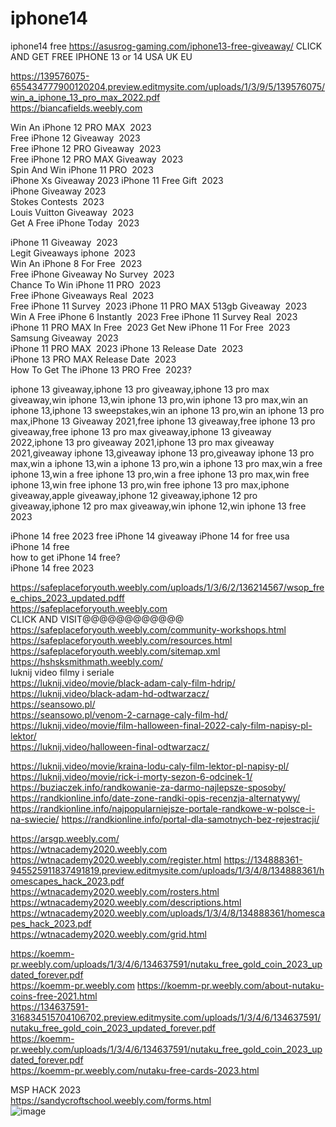 # iphone14
iphone14 free
https://asusrog-gaming.com/iphone13-free-giveaway/	CLICK AND GET FREE IPHONE 13 or 14 USA UK EU
	
	
	
	
	
	
	
https://139576075-655434777900120204.preview.editmysite.com/uploads/1/3/9/5/139576075/win_a_iphone_13_pro_max_2022.pdf	
https://biancafields.weebly.com	
	
	
	
	
	
	
	
	
	
	
	
	
	
	
	
	
	
	
	
Win An iPhone 12 PRO MAX  2023	
Free iPhone 12 Giveaway  2023	
Free iPhone 12 PRO Giveaway  2023	
Free iPhone 12 PRO MAX Giveaway  2023	
Spin And Win iPhone 11 PRO  2023	
iPhone Xs Giveaway 2023	
iPhone 11 Free Gift  2023	
iPhone Giveaway 2023	
Stokes Contests  2023	
Louis Vuitton Giveaway  2023	
Get A Free iPhone Today  2023	
	
iPhone 11 Giveaway  2023	
Legit Giveaways iphone  2023	
Win An iPhone 8 For Free  2023	
Free iPhone Giveaway No Survey  2023	
Chance To Win iPhone 11 PRO  2023	
Free iPhone Giveaways Real  2023	
Free iPhone 11 Survey  2023	
iPhone 11 PRO MAX 513gb Giveaway  2023	
Win A Free iPhone 6 Instantly  2023	
Free iPhone 11 Survey Real  2023	
iPhone 11 PRO MAX In Free  2023	
Get New iPhone 11 For Free  2023	
Samsung Giveaway  2023	
iPhone 11 PRO MAX  2023	
iPhone 13 Release Date  2023	
iPhone 13 PRO MAX Release Date  2023	
How To Get The iPhone 13 PRO Free  2023?	
	
iphone 13 giveaway,iphone 13 pro giveaway,iphone 13 pro max giveaway,win iphone 13,win iphone 13 pro,win iphone 13 pro max,win an iphone 13,iphone 13 sweepstakes,win an iphone 13 pro,win an iphone 13 pro max,iPhone 13 Giveaway 2021,free iphone 13 giveaway,free iphone 13 pro giveaway,free iphone 13 pro max giveaway,iphone 13 giveaway 2022,iphone 13 pro giveaway 2021,iphone 13 pro max giveaway 2021,giveaway iphone 13,giveaway iphone 13 pro,giveaway iphone 13 pro max,win a iphone 13,win a iphone 13 pro,win a iphone 13 pro max,win a free iphone 13,win a free iphone 13 pro,win a free iphone 13 pro max,win free iphone 13,win free iphone 13 pro,win free iphone 13 pro max,iphone giveaway,apple giveaway,iphone 12 giveaway,iphone 12 pro giveaway,iphone 12 pro max giveaway,win iphone 12,win iphone 13 free 2023	
	
iPhone 14 free 2023	
free iPhone 14 giveaway	
iPhone 14 for free usa	
iPhone 14 free	
how to get iPhone 14 free?	
iPhone 14 free 2023	
	
	
	
	
	
	
	
	
	
	
	
	
	
	
	
	
https://safeplaceforyouth.weebly.com/uploads/1/3/6/2/136214567/wsop_free_chips_2023_updated.pdff	
https://safeplaceforyouth.weebly.com	
CLICK AND VISIT@@@@@@@@@@@@	
https://safeplaceforyouth.weebly.com/community-workshops.html	
https://safeplaceforyouth.weebly.com/resources.html	
https://safeplaceforyouth.weebly.com/sitemap.xml	
https://hshsksmithmath.weebly.com/	
luknij video filmy i seriale	
https://luknij.video/movie/black-adam-caly-film-hdrip/	
https://luknij.video/black-adam-hd-odtwarzacz/	
https://seansowo.pl/	
https://seansowo.pl/venom-2-carnage-caly-film-hd/	
https://luknij.video/movie/film-halloween-final-2022-caly-film-napisy-pl-lektor/	
https://luknij.video/halloween-final-odtwarzacz/	
	
https://luknij.video/movie/kraina-lodu-caly-film-lektor-pl-napisy-pl/	
https://luknij.video/movie/rick-i-morty-sezon-6-odcinek-1/	
https://buziaczek.info/randkowanie-za-darmo-najlepsze-sposoby/	
https://randkionline.info/date-zone-randki-opis-recenzja-alternatywy/	
https://randkionline.info/najpopularniejsze-portale-randkowe-w-polsce-i-na-swiecie/	
https://randkionline.info/portal-dla-samotnych-bez-rejestracji/	
	
https://arsgp.weebly.com/	
https://wtnacademy2020.weebly.com	
https://wtnacademy2020.weebly.com/register.html	
https://134888361-945525911837491819.preview.editmysite.com/uploads/1/3/4/8/134888361/homescapes_hack_2023.pdf	
https://wtnacademy2020.weebly.com/rosters.html	
https://wtnacademy2020.weebly.com/descriptions.html	
https://wtnacademy2020.weebly.com/uploads/1/3/4/8/134888361/homescapes_hack_2023.pdf	
https://wtnacademy2020.weebly.com/grid.html	
	
	
	
https://koemm-pr.weebly.com/uploads/1/3/4/6/134637591/nutaku_free_gold_coin_2023_updated_forever.pdf	
https://koemm-pr.weebly.com	
https://koemm-pr.weebly.com/about-nutaku-coins-free-2021.html	
https://134637591-316834515704106702.preview.editmysite.com/uploads/1/3/4/6/134637591/nutaku_free_gold_coin_2023_updated_forever.pdf	
https://koemm-pr.weebly.com/uploads/1/3/4/6/134637591/nutaku_free_gold_coin_2023_updated_forever.pdf	
https://koemm-pr.weebly.com/nutaku-free-cards-2023.html	
	
	
MSP HACK 2023	
https://sandycroftschool.weebly.com/forms.html	
![image](https://user-images.githubusercontent.com/116096177/199052996-5fe650f5-23e8-4bd2-bcf0-f57c0f8919ec.png)
